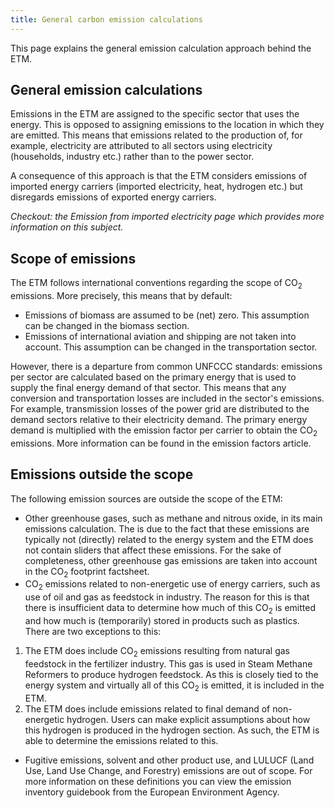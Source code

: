 ```yaml
---
title: General carbon emission calculations
---
```


This page explains the general emission calculation approach behind the ETM. 

## General emission calculations
Emissions in the ETM are assigned to the specific sector that uses the energy. This is opposed to assigning emissions to the location in which they are emitted. This means that emissions related to the production of, for example, electricity are attributed to all sectors using electricity (households, industry etc.) rather than to the power sector. 

A consequence of this approach is that the ETM considers emissions of imported energy carriers (imported electricity, heat, hydrogen etc.) but disregards emissions of exported energy carriers. 

_Checkout: the Emission from imported electricity page which provides more information on this subject._

## Scope of emissions 
The ETM follows international conventions regarding the scope of CO<sub>2</sub> emissions. More precisely, this means that by default:
* Emissions of biomass are assumed to be (net) zero. This assumption can be changed in the biomass section.
* Emissions of international aviation and shipping are not taken into account. This assumption can be changed in the transportation sector.

However, there is a departure from common UNFCCC standards: emissions per sector are calculated based on the primary energy that is used to supply the final energy demand of that sector. This means that any conversion and transportation losses are included in the sector's emissions. For example, transmission losses of the power grid are distributed to the demand sectors relative to their electricity demand. The primary energy demand is multiplied with the emission factor per carrier to obtain the CO<sub>2</sub> emissions. More information can be found in the emission factors article.

## Emissions outside the scope
The following emission sources are outside the scope of the ETM:
* Other greenhouse gases, such as methane and nitrous oxide, in its main emissions calculation. The is due to the fact that these emissions are typically not (directly) related to the energy system and the ETM does not contain sliders that affect these emissions. For the sake of completeness, other greenhouse gas emissions are taken into account in the CO<sub>2</sub> footprint factsheet.
* CO<sub>2</sub> emissions related to non-energetic use of energy carriers, such as use of oil and gas as feedstock in industry. The reason for this is that there is insufficient data to determine how much of this CO<sub>2</sub> is emitted and how much is (temporarily) stored in products such as plastics. There are two exceptions to this:
1.	The ETM does include CO<sub>2</sub> emissions resulting from natural gas feedstock in the fertilizer industry. This gas is used in Steam Methane Reformers to produce hydrogen feedstock. As this is closely tied to the energy system and virtually all of this CO<sub>2</sub> is emitted, it is included in the ETM.
2.	The ETM does include emissions related to final demand of non-energetic hydrogen. Users can make explicit assumptions about how this hydrogen is produced in the hydrogen section. As such, the ETM is able to determine the emissions related to this.
* Fugitive emissions, solvent and other product use, and LULUCF (Land Use, Land Use Change, and Forestry) emissions are out of scope. For more information on these definitions you can view the emission inventory guidebook from the European Environment Agency. 

